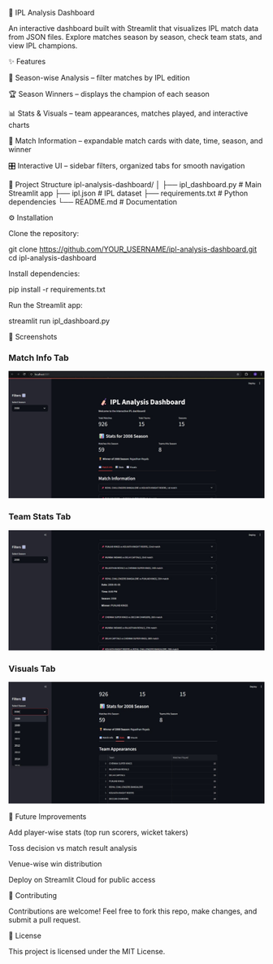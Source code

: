 🏏 IPL Analysis Dashboard

An interactive dashboard built with Streamlit that visualizes IPL match data from JSON files. Explore matches season by season, check team stats, and view IPL champions.

✨ Features

📅 Season-wise Analysis – filter matches by IPL edition

🏆 Season Winners – displays the champion of each season

📊 Stats & Visuals – team appearances, matches played, and interactive charts

📂 Match Information – expandable match cards with date, time, season, and winner

🎛 Interactive UI – sidebar filters, organized tabs for smooth navigation

📂 Project Structure
ipl-analysis-dashboard/
│
├── ipl_dashboard.py      # Main Streamlit app
├── ipl.json              # IPL dataset
├── requirements.txt      # Python dependencies
└── README.md             # Documentation

⚙️ Installation

Clone the repository:

git clone https://github.com/YOUR_USERNAME/ipl-analysis-dashboard.git
cd ipl-analysis-dashboard


Install dependencies:

pip install -r requirements.txt


Run the Streamlit app:

streamlit run ipl_dashboard.py

📸 Screenshots

### Match Info Tab  
![Match Info](DashboardScreeshot-1.jpg)  

### Team Stats Tab  
![Team Stats](DashboardScreeshot-2.jpg)  

### Visuals Tab  
![Visuals](DashboardScreeshot-3.jpg)  

🔮 Future Improvements

Add player-wise stats (top run scorers, wicket takers)

Toss decision vs match result analysis

Venue-wise win distribution

Deploy on Streamlit Cloud for public access

🤝 Contributing

Contributions are welcome! Feel free to fork this repo, make changes, and submit a pull request.

📜 License

This project is licensed under the MIT License.
